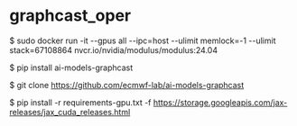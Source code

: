 # graphcast_oper

$ sudo docker run -it --gpus all --ipc=host --ulimit memlock=-1 --ulimit stack=67108864 nvcr.io/nvidia/modulus/modulus:24.04

$ pip install ai-models-graphcast

$ git clone https://github.com/ecmwf-lab/ai-models-graphcast

$ pip install -r requirements-gpu.txt -f https://storage.googleapis.com/jax-releases/jax_cuda_releases.html
